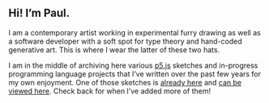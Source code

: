 ## Hi! I’m Paul.

I am a contemporary artist working in experimental furry drawing as well as a software developer with a soft spot for type theory and hand-coded generative art. This is where I wear the latter of these two hats.

I am in the middle of archiving here various [p5.js](https://p5js.org/) sketches and in-progress programming language projects that I’ve written over the past few years for my own enjoyment. One of those sketches is [already here](https://github.com/paul1peng/center) and [can be viewed here](https://paul1peng.github.io/center/). Check back for when I’ve added more of them!

